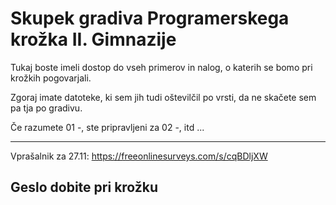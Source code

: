 # Skupek gradiva Programerskega krožka II. Gimnazije
Tukaj boste imeli dostop do vseh primerov in nalog, o katerih se bomo pri krožkih pogovarjali.

Zgoraj imate datoteke, ki sem jih tudi oštevilčil po vrsti, da ne skačete sem pa tja po gradivu.

Če razumete 01 -, ste pripravljeni za 02 -, itd ...

---
Vprašalnik za 27.11:
https://freeonlinesurveys.com/s/cqBDljXW

Geslo dobite pri krožku
---